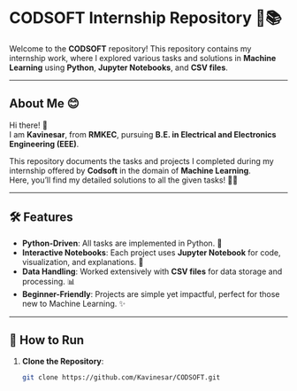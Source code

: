 # CODSOFT Internship Repository 🚀📚  

Welcome to the **CODSOFT** repository! This repository contains my internship work, where I explored various tasks and solutions in **Machine Learning** using **Python**, **Jupyter Notebooks**, and **CSV files**.  

---

## About Me 😊  

Hi there! 👋  
I am **Kavinesar**, from **RMKEC**, pursuing **B.E. in Electrical and Electronics Engineering (EEE)**.  

This repository documents the tasks and projects I completed during my internship offered by **Codsoft** in the domain of **Machine Learning**.  
Here, you’ll find my detailed solutions to all the given tasks! 🧑‍💻  

---

## 🛠️ Features  

- **Python-Driven**: All tasks are implemented in Python. 🐍  
- **Interactive Notebooks**: Each project uses **Jupyter Notebook** for code, visualization, and explanations. 📓  
- **Data Handling**: Worked extensively with **CSV files** for data storage and processing. 📊  
- **Beginner-Friendly**: Projects are simple yet impactful, perfect for those new to Machine Learning. ✨  

---

## 🚀 How to Run  

1. **Clone the Repository**:  
   ```bash
   git clone https://github.com/Kavinesar/CODSOFT.git
